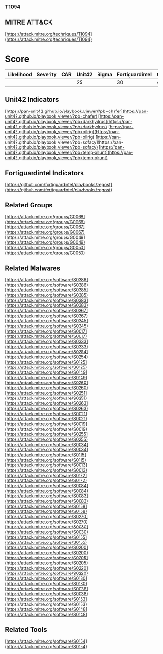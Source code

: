 
### T1094
## MITRE ATT&CK
[https://attack.mitre.org/techniques/T1094](https://attack.mitre.org/techniques/T1094)

# Score

| Likelihood | Severity | CAR | Unit42 | Sigma | Fortiguardintel | Groups | Malwares | Tools |
| ---------- | -------- | --- | ------ | ----- | --------------- | ---  | --- | --- |
 |   |   |   | 25 |   | 30 | 4 | 33 | 1 |



## Unit42 Indicators

[https://pan-unit42.github.io/playbook_viewer/?pb=chafer](https://pan-unit42.github.io/playbook_viewer/?pb=chafer)
[https://pan-unit42.github.io/playbook_viewer/?pb=darkhydrus](https://pan-unit42.github.io/playbook_viewer/?pb=darkhydrus)
[https://pan-unit42.github.io/playbook_viewer/?pb=oilrig](https://pan-unit42.github.io/playbook_viewer/?pb=oilrig)
[https://pan-unit42.github.io/playbook_viewer/?pb=sofacy](https://pan-unit42.github.io/playbook_viewer/?pb=sofacy)
[https://pan-unit42.github.io/playbook_viewer/?pb=temp-xhunt](https://pan-unit42.github.io/playbook_viewer/?pb=temp-xhunt)
[]()


## Fortiguardintel Indicators

[https://github.com/fortiguardintel/playbooks/zegost](https://github.com/fortiguardintel/playbooks/zegost)
[]()


## Related Groups

[https://attack.mitre.org/groups/G0068](https://attack.mitre.org/groups/G0068)
[https://attack.mitre.org/groups/G0067](https://attack.mitre.org/groups/G0067)
[https://attack.mitre.org/groups/G0049](https://attack.mitre.org/groups/G0049)
[https://attack.mitre.org/groups/G0050](https://attack.mitre.org/groups/G0050)
[]()


## Related Malwares

[https://attack.mitre.org/software/S0386](https://attack.mitre.org/software/S0386)
[https://attack.mitre.org/software/S0385](https://attack.mitre.org/software/S0385)
[https://attack.mitre.org/software/S0383](https://attack.mitre.org/software/S0383)
[https://attack.mitre.org/software/S0367](https://attack.mitre.org/software/S0367)
[https://attack.mitre.org/software/S0345](https://attack.mitre.org/software/S0345)
[https://attack.mitre.org/software/S0017](https://attack.mitre.org/software/S0017)
[https://attack.mitre.org/software/S0333](https://attack.mitre.org/software/S0333)
[https://attack.mitre.org/software/S0254](https://attack.mitre.org/software/S0254)
[https://attack.mitre.org/software/S0125](https://attack.mitre.org/software/S0125)
[https://attack.mitre.org/software/S0149](https://attack.mitre.org/software/S0149)
[https://attack.mitre.org/software/S0260](https://attack.mitre.org/software/S0260)
[https://attack.mitre.org/software/S0251](https://attack.mitre.org/software/S0251)
[https://attack.mitre.org/software/S0263](https://attack.mitre.org/software/S0263)
[https://attack.mitre.org/software/S0021](https://attack.mitre.org/software/S0021)
[https://attack.mitre.org/software/S0019](https://attack.mitre.org/software/S0019)
[https://attack.mitre.org/software/S0255](https://attack.mitre.org/software/S0255)
[https://attack.mitre.org/software/S0034](https://attack.mitre.org/software/S0034)
[https://attack.mitre.org/software/S0115](https://attack.mitre.org/software/S0115)
[https://attack.mitre.org/software/S0013](https://attack.mitre.org/software/S0013)
[https://attack.mitre.org/software/S0172](https://attack.mitre.org/software/S0172)
[https://attack.mitre.org/software/S0084](https://attack.mitre.org/software/S0084)
[https://attack.mitre.org/software/S0083](https://attack.mitre.org/software/S0083)
[https://attack.mitre.org/software/S0158](https://attack.mitre.org/software/S0158)
[https://attack.mitre.org/software/S0270](https://attack.mitre.org/software/S0270)
[https://attack.mitre.org/software/S0030](https://attack.mitre.org/software/S0030)
[https://attack.mitre.org/software/S0155](https://attack.mitre.org/software/S0155)
[https://attack.mitre.org/software/S0200](https://attack.mitre.org/software/S0200)
[https://attack.mitre.org/software/S0205](https://attack.mitre.org/software/S0205)
[https://attack.mitre.org/software/S0220](https://attack.mitre.org/software/S0220)
[https://attack.mitre.org/software/S0180](https://attack.mitre.org/software/S0180)
[https://attack.mitre.org/software/S0038](https://attack.mitre.org/software/S0038)
[https://attack.mitre.org/software/S0153](https://attack.mitre.org/software/S0153)
[https://attack.mitre.org/software/S0148](https://attack.mitre.org/software/S0148)
[]()


## Related Tools

[https://attack.mitre.org/software/S0154](https://attack.mitre.org/software/S0154)
[]()
